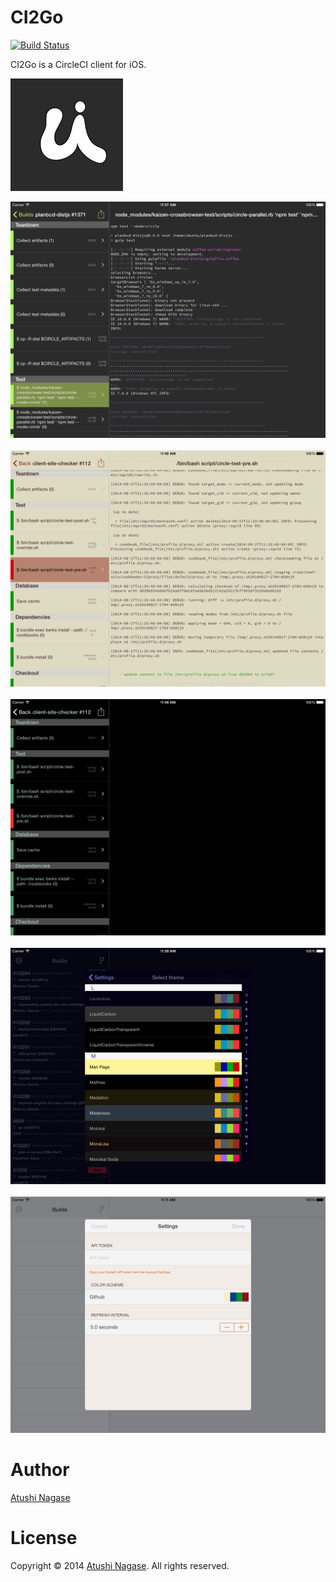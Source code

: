 CI2Go
=====

[![Build Status](https://travis-ci.org/ngs/ci2go.svg?branch=master)](https://travis-ci.org/ngs/ci2go)

CI2Go is a CircleCI client for iOS.

![](CI2Go/Images.xcassets/AppIcon.appiconset/Icon-60@3x.png)


![](Resources/screenshots/ipad/screen1.png)&nbsp;
![](Resources/screenshots/ipad/screen2.png)&nbsp;
![](Resources/screenshots/ipad/screen3.png)&nbsp;
![](Resources/screenshots/ipad/screen4.png)&nbsp;
![](Resources/screenshots/ipad/screen5.png)

Author
======

[Atushi Nagase]

License
=======

Copyright &copy; 2014 [Atushi Nagase]. All rights reserved.

[Atushi Nagase]: http://ngs.io/
